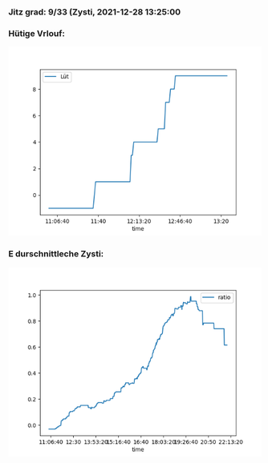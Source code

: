 ### Jitz grad: 9/33 (Zysti, 2021-12-28 13:25:00

### Hütige Vrlouf:
![Graph](Today.png)

### E durschnittleche Zysti:
![Graph](Zysti.png)